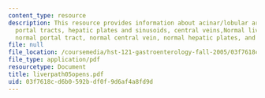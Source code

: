 ```yaml
---
content_type: resource
description: This resource provides information about acinar/lobular architecture,
  portal tracts, hepatic plates and sinusoids, central veins,Normal liver architecture,
  normal portal tract, normal central vein, normal hepatic plates, and special stains.
file: null
file_location: /coursemedia/hst-121-gastroenterology-fall-2005/03f7618cd6b0592bdf0f9d6af4a8fd9d_liverpath05opens.pdf
file_type: application/pdf
resourcetype: Document
title: liverpath05opens.pdf
uid: 03f7618c-d6b0-592b-df0f-9d6af4a8fd9d
---
```

